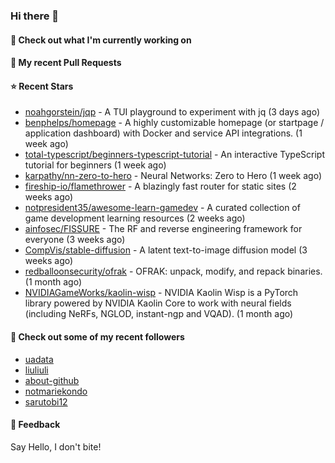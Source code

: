 ### Hi there 👋

#### 👷 Check out what I'm currently working on

#### 🔨 My recent Pull Requests


#### ⭐ Recent Stars

- [noahgorstein/jqp](https://github.com/noahgorstein/jqp) - A TUI playground to experiment with jq (3 days ago)
- [benphelps/homepage](https://github.com/benphelps/homepage) - A highly customizable homepage (or startpage / application dashboard) with Docker and service API integrations. (1 week ago)
- [total-typescript/beginners-typescript-tutorial](https://github.com/total-typescript/beginners-typescript-tutorial) - An interactive TypeScript tutorial for beginners (1 week ago)
- [karpathy/nn-zero-to-hero](https://github.com/karpathy/nn-zero-to-hero) - Neural Networks: Zero to Hero (1 week ago)
- [fireship-io/flamethrower](https://github.com/fireship-io/flamethrower) - A blazingly fast router for static sites (2 weeks ago)
- [notpresident35/awesome-learn-gamedev](https://github.com/notpresident35/awesome-learn-gamedev) - A curated collection of game development learning resources (2 weeks ago)
- [ainfosec/FISSURE](https://github.com/ainfosec/FISSURE) - The RF and reverse engineering framework for everyone (3 weeks ago)
- [CompVis/stable-diffusion](https://github.com/CompVis/stable-diffusion) - A latent text-to-image diffusion model (3 weeks ago)
- [redballoonsecurity/ofrak](https://github.com/redballoonsecurity/ofrak) - OFRAK: unpack, modify, and repack binaries. (1 month ago)
- [NVIDIAGameWorks/kaolin-wisp](https://github.com/NVIDIAGameWorks/kaolin-wisp) - NVIDIA Kaolin Wisp is a PyTorch library powered by NVIDIA Kaolin Core to work with neural fields (including NeRFs, NGLOD, instant-ngp and VQAD). (1 month ago)

#### 👯 Check out some of my recent followers

- [uadata](https://github.com/uadata)
- [liuliuli](https://github.com/liuliuli)
- [about-github](https://github.com/about-github)
- [notmariekondo](https://github.com/notmariekondo)
- [sarutobi12](https://github.com/sarutobi12)

#### 💬 Feedback

Say Hello, I don't bite!